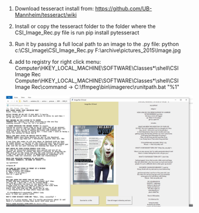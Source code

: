1. Download tesseract install from:
   https://github.com/UB-Mannheim/tesseract/wiki

2. Install or copy the tesseract folder to the folder where the CSI_Image_Rec.py file is
    run pip install pytesseract

3. Run it by passing a full local path to an image to the .py file:
   python c:\CSI_image\CSI_Image_Rec.py F:\archive\pictures\_2015\Image.jpg


4. add to registry for right click menu:
   Computer\HKEY_LOCAL_MACHINE\SOFTWARE\Classes\*\shell\CSI Image Rec
   Computer\HKEY_LOCAL_MACHINE\SOFTWARE\Classes\*\shell\CSI Image Rec\command -> C:\ffmpeg\bin\imagerec\runitpath.bat "%1"


![alt text](https://raw.githubusercontent.com/n0x5/CSI-Image-Viewer-with-OCR/main/csi.jpg)